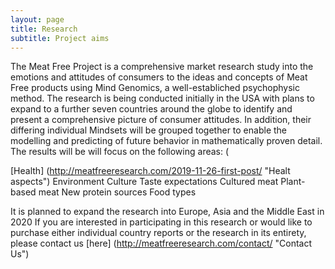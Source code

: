 ```yaml
---
layout: page
title: Research
subtitle: Project aims 
---
```


The Meat Free Project is a comprehensive market research study into the emotions and
attitudes of consumers to the ideas and concepts of Meat Free products using Mind
Genomics, a well-establiched psychophysic method.
The research is being conducted initially in the USA with plans to expand to a further seven
countries around the globe to identify and present a comprehensive picture of consumer
attitudes. In addition, their differing individual Mindsets will be grouped together to enable
the modelling and predicting of future behavior in mathematically proven detail.
The results will be will focus on the following areas: (

[Health] (http://meatfreeresearch.com/2019-11-26-first-post/ "Healt aspects")
Environment
Culture
Taste expectations
Cultured meat
Plant-based meat
New protein sources
Food types

It is planned to expand the research into Europe, Asia and the Middle East in 2020
If you are interested in participating in this research or would like to purchase either
individual country reports or the research in its entirety, please contact us [here] (http://meatfreeresearch.com/contact/ "Contact Us")